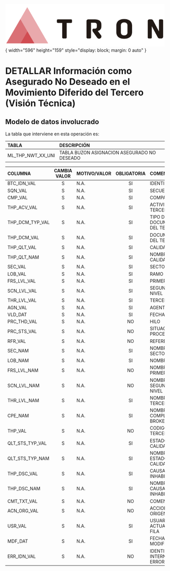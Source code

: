 ![Imagen LOGO](./00-Imagen/logo-TRON.png){ width="596" height="159" style="display: block; margin: 0 auto" }

# DETALLAR Información como Asegurado No Deseado en el Movimiento Diferido del Tercero (**Visión Técnica**)

## **Modelo de datos involucrado**
La tabla que interviene en esta operación es:

| TABLA | DESCRIPCIÓN |
|:--- |:--- |
| ML_THP_NWT_XX_UNI              | TABLA BUZON ASIGNACION ASEGURADO NO DESEADO                                                             |

| COLUMNA | CAMBIA VALOR | MOTIVO/VALOR | OBLIGATORIA | COMENTARIO |
|:--- |:---: |:--- |:---: |:--- |
| BTC_IDN_VAL | S | N.A. | SI | IDENTIFICADOR | 
| SQN_VAL | S | N.A. | SI | SECUENCIA | 
| CMP_VAL | S | N.A. | SI | COMPANIA | 
| THP_ACV_VAL | S | N.A. | SI | ACTIVIDAD TERCERO | 
| THP_DCM_TYP_VAL | S | N.A. | SI | TIPO DEL DOCUMENTO DEL TERCERO | 
| THP_DCM_VAL | S | N.A. | SI | DOCUMENTO DEL TERCERO | 
| THP_QLT_VAL | S | N.A. | SI | CALIDAD | 
| THP_QLT_NAM | S | N.A. | SI | NOMBRE CALIDAD | 
| SEC_VAL | S | N.A. | SI | SECTOR | 
| LOB_VAL | S | N.A. | SI | RAMO | 
| FRS_LVL_VAL | S | N.A. | SI | PRIMER NIVEL | 
| SCN_LVL_VAL | S | N.A. | SI | SEGUNDO NIVEL | 
| THR_LVL_VAL | S | N.A. | SI | TERCER NIVEL | 
| AGN_VAL | S | N.A. | SI | AGENTE | 
| VLD_DAT | S | N.A. | SI | FECHA VALIDEZ | 
| PRC_THD_VAL | S | N.A. | NO | HILO | 
| PRC_STS_VAL | S | N.A. | NO | SITUACION DEL PROCESO | 
| RFR_VAL | S | N.A. | NO | REFERENCIA | 
| SEC_NAM | S | N.A. | SI | NOMBRE SECTOR | 
| LOB_NAM | S | N.A. | SI | NOMBRE RAMO | 
| FRS_LVL_NAM | S | N.A. | NO | NOMBRE PRIMER NIVEL | 
| SCN_LVL_NAM | S | N.A. | NO | NOMBRE SEGUNDO NIVEL | 
| THR_LVL_NAM | S | N.A. | SI | NOMBRE TERCER NIVEL | 
| CPE_NAM | S | N.A. | SI | NOMBRE COMPLETO BROKER | 
| THP_VAL | S | N.A. | NO | CODIGO TERCERO | 
| QLT_STS_TYP_VAL | S | N.A. | SI | ESTADO CALIDAD | 
| QLT_STS_TYP_NAM | S | N.A. | SI | NOMBRE ESTADO CALIDAD | 
| THP_DSC_VAL | S | N.A. | SI | CAUSA INHABILITACION | 
| THP_DSC_NAM | S | N.A. | SI | NOMBRE CAUSA INHABILITACION | 
| CMT_TXT_VAL | S | N.A. | NO | COMENTARIO | 
| ACN_ORG_VAL | S | N.A. | NO | ACCION ORIGEN | 
| USR_VAL | S | N.A. | SI | USUARIO QUE ACTUALIZO LA FILA | 
| MDF_DAT | S | N.A. | SI | FECHA MODIFICACION | 
| ERR_IDN_VAL | S | N.A. | NO | IDENTIFICADOR INTERNO DEL ERROR | 
